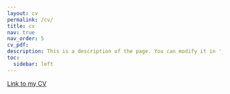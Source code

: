 ```yaml
---
layout: cv
permalink: /cv/
title: cv
nav: true
nav_order: 5
cv_pdf:
description: This is a description of the page. You can modify it in '_pages/cv.md'. You can also change or remove the top pdf download button.
toc:
  sidebar: left
---
```

[Link to my CV](https://docs.google.com/document/d/19x09i3E-xeesyP8ABxpaU3jhS7VaaDP-AXuaZmlof40/edit?usp=sharing)

